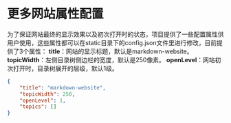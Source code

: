 # 更多网站属性配置

为了保证网站最终的显示效果以及初次打开时的状态，项目提供了一些配置属性供用户使用，这些属性都可以在static目录下的config.json文件里进行修改，目前提供了3个属性：
<b>title</b>：网站的显示标题，默认是markdown-website。
<b>topicWidth</b>：左侧目录树侧边栏的宽度，默认是250像素。
<b>openLevel</b>：网站初次打开时，目录树展开的层级，默认1级。

```json
{
    "title": "markdown-website",
    "topicWidth": 250,
    "openLevel": 1,
    "topics": []
}
```

